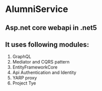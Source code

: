 # AlumniService
## Asp.net core webapi in .net5

## It uses following modules:
1. GraphQL
2. Mediator and CQRS pattern
3. EntityFrameworkCore
4. Api Authentication and Identity
5. YARP proxy
6. Project Tye
